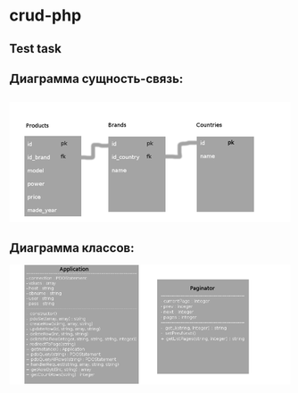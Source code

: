 # crud-php
Test task 
-------------------------
Диаграмма сущность-связь:
-------------------------
![Image alt](https://github.com/Robot72/crud-php/raw/master/images/design-db.png)
------------------
Диаграмма классов:
------------------
![Image alt](https://github.com/Robot72/crud-php/raw/master/images/design-classes.png)
